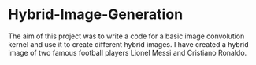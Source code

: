 # Hybrid-Image-Generation
The aim of this project was to write a code for a basic image convolution kernel and use it to create different hybrid images. I have created a hybrid image of two famous football players Lionel Messi and Cristiano Ronaldo. 
